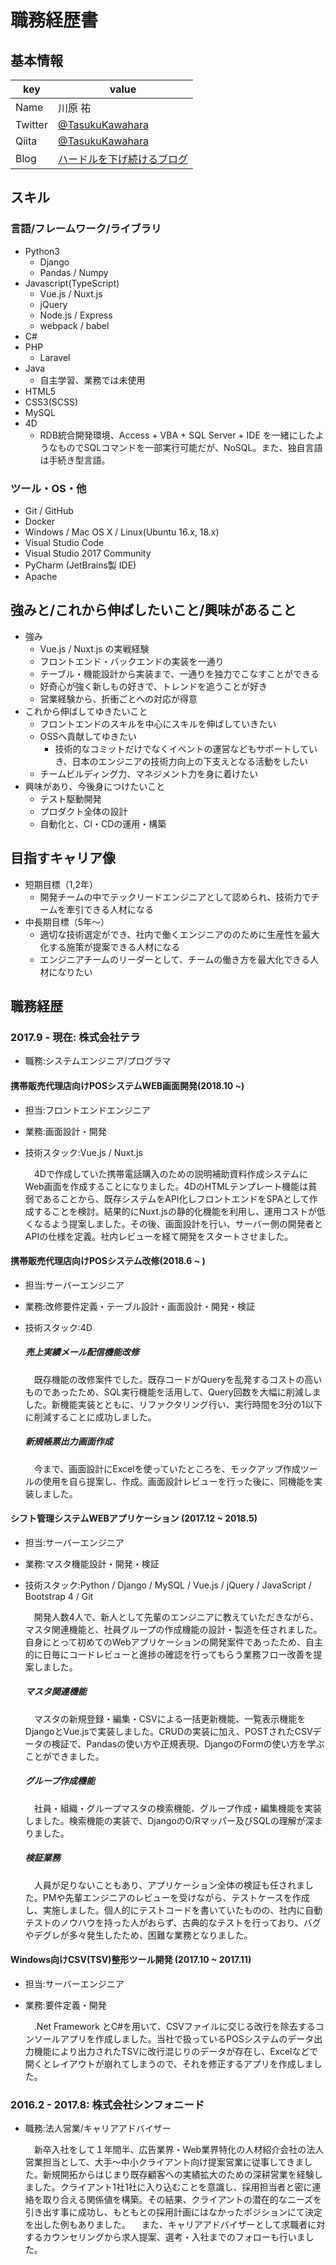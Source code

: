 # 職務経歴書

## 基本情報

| key     | value                                                               |
| ------- | ------------------------------------------------------------------- |
| Name    | 川原 祐                                                             |
| Twitter | [@TasukuKawahara](https://twitter.com/TaskKAWAHARA)                 |
| Qiita   | [@TasukuKawahara](https://qiita.com/TaskKAWAHARA)                   |
| Blog    | [ハードルを下げ続けるブログ](https://task-kawahara.hatenablog.com/) |

## スキル

### 言語/フレームワーク/ライブラリ

- Python3
  - Django
  - Pandas / Numpy
- Javascript(TypeScript)
  - Vue.js / Nuxt.js
  - jQuery
  - Node.js / Express
  - webpack / babel
- C#
- PHP
  - Laravel
- Java
  - 自主学習、業務では未使用
- HTML5
- CSS3(SCSS)
- MySQL
- 4D
  - RDB統合開発環境、Access + VBA + SQL Server + IDE を一緒にしたようなものでSQLコマンドを一部実行可能だが、NoSQL。また、独自言語は手続き型言語。

### ツール・OS・他

- Git / GitHub
- Docker
- Windows / Mac OS X / Linux(Ubuntu 16.x, 18.x)
- Visual Studio Code
- Visual Studio 2017 Community
- PyCharm (JetBrains製 IDE)
- Apache

## 強みと/これから伸ばしたいこと/興味があること

- 強み
  - Vue.js / Nuxt.js の実戦経験
  - フロントエンド・バックエンドの実装を一通り
  - テーブル・機能設計から実装まで、一通りを独力でこなすことができる
  - 好奇心が強く新しもの好きで、トレンドを追うことが好き
  - 営業経験から、折衝ごとへの対応が得意
- これから伸ばしてゆきたいこと
  - フロントエンドのスキルを中心にスキルを伸ばしていきたい
  - OSSへ貢献してゆきたい
    - 技術的なコミットだけでなくイベントの運営などもサポートしていき、日本のエンジニアの技術力向上の下支えとなる活動をしたい
  - チームビルディング力、マネジメント力を身に着けたい
- 興味があり、今後身につけたいこと
  - テスト駆動開発
  - プロダクト全体の設計
  - 自動化と、CI・CDの運用・構築

## 目指すキャリア像

- 短期目標（1,2年）
  - 開発チームの中でテックリードエンジニアとして認められ、技術力でチームを牽引できる人材になる
- 中長期目標（5年〜）
  - 適切な技術選定ができ、社内で働くエンジニアののために生産性を最大化する施策が提案できる人材になる
  - エンジニアチームのリーダーとして、チームの働き方を最大化できる人材になりたい

## 職務経歴

### 2017.9 - 現在: 株式会社テラ

- 職務:システムエンジニア/プログラマ

#### 携帯販売代理店向けPOSシステムWEB画面開発(2018.10 ~)

- 担当:フロントエンドエンジニア
- 業務:画面設計・開発
- 技術スタック:Vue.js / Nuxt.js

  　4Dで作成していた携帯電話購入のための説明補助資料作成システムにWeb画面を作成することになりました。4DのHTMLテンプレート機能は貧弱であることから、既存システムをAPI化しフロントエンドをSPAとして作成することを検討。結果的にNuxt.jsの静的化機能を利用し、運用コストが低くなるよう提案しました。その後、画面設計を行い、サーバー側の開発者とAPIの仕様を定義。社内レビューを経て開発をスタートさせました。

#### 携帯販売代理店向けPOSシステム改修(2018.6 ~ )

- 担当:サーバーエンジニア
- 業務:改修要件定義・テーブル設計・画面設計・開発・検証
- 技術スタック:4D

  ##### 売上実績メール配信機能改修

  　既存機能の改修案件でした。既存コードがQueryを乱発するコストの高いものであったため、SQL実行機能を活用して、Query回数を大幅に削減しました。新機能実装とともに、リファクタリング行い、実行時間を3分の1以下に削減することに成功しました。

  ##### 新規帳票出力画面作成

  　今まで、画面設計にExcelを使っていたところを、モックアップ作成ツールの使用を自ら提案し、作成。画面設計レビューを行った後に、同機能を実装しました。

#### シフト管理システムWEBアプリケーション (2017.12 ~ 2018.5)

- 担当:サーバーエンジニア
- 業務:マスタ機能設計・開発・検証
- 技術スタック:Python / Django / MySQL / Vue.js / jQuery / JavaScript / Bootstrap 4 / Git

  　開発人数4人で、新人として先輩のエンジニアに教えていただきながら、マスタ関連機能と、社員グループの作成機能の設計・製造を任されました。自身にとって初めてのWebアプリケーションの開発案件であったため、自主的に日毎にコードレビューと進捗の確認を行ってもらう業務フロー改善を提案しました。

  ##### マスタ関連機能

  　マスタの新規登録・編集・CSVによる一括更新機能、一覧表示機能をDjangoとVue.jsで実装しました。CRUDの実装に加え、POSTされたCSVデータの検証で、Pandasの使い方や正規表現、DjangoのFormの使い方を学ぶことができました。

  ##### グループ作成機能

  　社員・組織・グループマスタの検索機能、グループ作成・編集機能を実装しました。検索機能の実装で、DjangoのO/Rマッパー及びSQLの理解が深まりました。

  ##### 検証業務

   　人員が足りないこともあり、アプリケーション全体の検証も任されました。PMや先輩エンジニアのレビューを受けながら、テストケースを作成し、実施しました。個人的にテストコードを書いていたものの、社内に自動テストのノウハウを持った人がおらず、古典的なテストを行っており、バグやデグレが多々発生したため、困難な業務となりました。

#### Windows向けCSV(TSV)整形ツール開発 (2017.10 ~ 2017.11)

- 担当:サーバーエンジニア
- 業務:要件定義・開発

  　.Net Framework とC#を用いて、CSVファイルに交じる改行を除去するコンソールアプリを作成しました。当社で扱っているPOSシステムのデータ出力機能により出力されたTSVに改行混じりのデータが存在し、Excelなどで開くとレイアウトが崩れてしまうので、それを修正するアプリを作成しました。

### 2016.2 - 2017.8: 株式会社シンフォニード

- 職務:法人営業/キャリアアドバイザー

  　新卒入社をして１年間半、広告業界・Web業界特化の人材紹介会社の法人営業担当として、大手〜中小クライアント向け提案営業に従事してきました。新規開拓からはじまり既存顧客への実績拡大のための深耕営業を経験しました。クライアント1社1社に入り込むことを意識し、採用担当者と密に連絡を取り合える関係値を構築。その結果、クライアントの潜在的なニーズを引き出す事に成功し、もともとの採用計画にはなかったポジションにて決定を出した例もありました。
  　また、キャリアアドバイザーとして求職者に対するカウンセリングから求人提案、選考・入社までのフォローも行いました。
